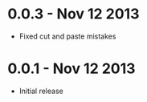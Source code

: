 0.0.3 - Nov 12 2013
===================

  * Fixed cut and paste mistakes

0.0.1 - Nov 12 2013
===================

  * Initial release

